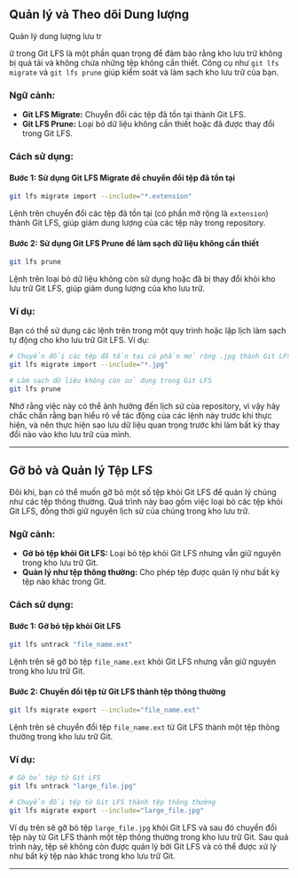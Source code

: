 ## Quản lý và Theo dõi Dung lượng

Quản lý dung lượng lưu tr

ữ trong Git LFS là một phần quan trọng để đảm bảo rằng kho lưu trữ không bị quá tải và không chứa những tệp không cần thiết. Công cụ như `git lfs migrate` và `git lfs prune` giúp kiểm soát và làm sạch kho lưu trữ của bạn.

### Ngữ cảnh:

- **Git LFS Migrate:** Chuyển đổi các tệp đã tồn tại thành Git LFS.
- **Git LFS Prune:** Loại bỏ dữ liệu không cần thiết hoặc đã được thay đổi trong Git LFS.

### Cách sử dụng:

#### Bước 1: Sử dụng Git LFS Migrate để chuyển đổi tệp đã tồn tại

```bash
git lfs migrate import --include="*.extension"
```

Lệnh trên chuyển đổi các tệp đã tồn tại (có phần mở rộng là `extension`) thành Git LFS, giúp giảm dung lượng của các tệp này trong repository.

#### Bước 2: Sử dụng Git LFS Prune để làm sạch dữ liệu không cần thiết

```bash
git lfs prune
```

Lệnh trên loại bỏ dữ liệu không còn sử dụng hoặc đã bị thay đổi khỏi kho lưu trữ Git LFS, giúp giảm dung lượng của kho lưu trữ.

### Ví dụ:

Bạn có thể sử dụng các lệnh trên trong một quy trình hoặc lập lịch làm sạch tự động cho kho lưu trữ Git LFS. Ví dụ:

```bash
# Chuyển đổi các tệp đã tồn tại có phần mở rộng .jpg thành Git LFS
git lfs migrate import --include="*.jpg"

# Làm sạch dữ liệu không còn sử dụng trong Git LFS
git lfs prune
```

Nhớ rằng việc này có thể ảnh hưởng đến lịch sử của repository, vì vậy hãy chắc chắn rằng bạn hiểu rõ về tác động của các lệnh này trước khi thực hiện, và nên thực hiện sao lưu dữ liệu quan trọng trước khi làm bất kỳ thay đổi nào vào kho lưu trữ của mình.

---

## Gỡ bỏ và Quản lý Tệp LFS

Đôi khi, bạn có thể muốn gỡ bỏ một số tệp khỏi Git LFS để quản lý chúng như các tệp thông thường. Quá trình này bao gồm việc loại bỏ các tệp khỏi Git LFS, đồng thời giữ nguyên lịch sử của chúng trong kho lưu trữ.

### Ngữ cảnh:

- **Gỡ bỏ tệp khỏi Git LFS:** Loại bỏ tệp khỏi Git LFS nhưng vẫn giữ nguyên trong kho lưu trữ Git.
- **Quản lý như tệp thông thường:** Cho phép tệp được quản lý như bất kỳ tệp nào khác trong Git.

### Cách sử dụng:

#### Bước 1: Gỡ bỏ tệp khỏi Git LFS

```bash
git lfs untrack "file_name.ext"
```

Lệnh trên sẽ gỡ bỏ tệp `file_name.ext` khỏi Git LFS nhưng vẫn giữ nguyên trong kho lưu trữ Git.

#### Bước 2: Chuyển đổi tệp từ Git LFS thành tệp thông thường

```bash
git lfs migrate export --include="file_name.ext"
```

Lệnh trên sẽ chuyển đổi tệp `file_name.ext` từ Git LFS thành một tệp thông thường trong kho lưu trữ Git.

### Ví dụ:

```bash
# Gỡ bỏ tệp từ Git LFS
git lfs untrack "large_file.jpg"

# Chuyển đổi tệp từ Git LFS thành tệp thông thường
git lfs migrate export --include="large_file.jpg"
```

Ví dụ trên sẽ gỡ bỏ tệp `large_file.jpg` khỏi Git LFS và sau đó chuyển đổi tệp này từ Git LFS thành một tệp thông thường trong kho lưu trữ Git. Sau quá trình này, tệp sẽ không còn được quản lý bởi Git LFS và có thể được xử lý như bất kỳ tệp nào khác trong kho lưu trữ Git.

---
